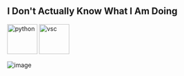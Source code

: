 ## I Don't Actually Know What I Am Doing

<img src="https://user-images.githubusercontent.com/25181517/183423507-c056a6f9-1ba8-4312-a350-19bcbc5a8697.png" alt="python" width="70" height="70" style="max-width: 100%;"> <img src="https://user-images.githubusercontent.com/25181517/192108891-d86b6220-e232-423a-bf5f-90903e6887c3.png" alt="vsc" width="70" height="70" style="max-width: 100%;">

![image](https://github.com/WBWMakoto/WBWMakoto/assets/57854962/ced4f769-5977-4a67-b266-9fa7242521cc)
